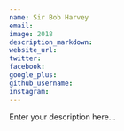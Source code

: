 ```yaml
---
name: Sir Bob Harvey
email:
image: 2018
description_markdown:
website_url:
twitter:
facebook:
google_plus:
github_username:
instagram:
---
```


Enter your description here...
